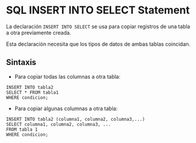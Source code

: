 # SQL INSERT INTO SELECT Statement

La declaración `INSERT INTO SELECT` se usa para copiar registros de una tabla a otra previamente creada.

Esta declaración necesita que los tipos de datos de ambas tablas coincidan.

## Sintaxis

- Para copiar todas las columnas a otra tabla:

```
INSERT INTO tabla2
SELECT * FROM tabla1
WHERE condicion;
```

- Para copiar algunas columnas a otra tabla:

```
INSERT INTO tabla2 (columna1, columna2, columna3,...)
SELECT columna1, columna2, columna3, ...
FROM tabla 1 
WHERE condicion;
```